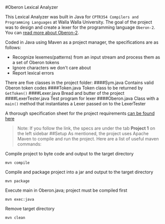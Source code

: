 #Oberon Lexical Analyzer

This Lexical Analyzer was built in Java for `CPTR354 Compilers and Programming Languages` at Walla Walla University. 
The goal of the project was to design and create a lexer for the programming language `Oberon-2`. 
You can [read more about Oberon-2](http://cseweb.ucsd.edu/classes/fa00/cse131a/oberon2.htm).

Coded in Java using Maven as a project manager, the specifications are as follows:
* Recognize lexemes(patterns) from an input stream and process them as a set of Oberon tokens
* Ignore characters we don't care about
* Report lexical errors 

There are five classes in the project folder: 
####Sym.java
Contains valid Oberon token codes
####Token.java
Token class to be returned by `GetToken()`
####Lexer.java
Bread and butter of the project
####LexerTester.java
Test program for lexer
####Oberon.java
Class with a `main()` method that instantiates a Lexer passed on to the LexerTester


A thorough specification sheet for the project requirements [can be found here](http://cseweb.ucsd.edu/classes/fa00/cse131a/)

>Note: If you follow the link, the specs are under the tab **Project 1** on the left sidebar
##Setup
As mentioned, the project uses Apache Maven to compile and run the project. 
Here are a list of useful maven commands:

Compile project to byte code and output to the target directory
```
mvn compile
```
Compile and package project into a jar and output to the target directory
```
mvn package
```
Execute main in Oberon.java; project must be compiled first
```
mvn exec:java
```

Remove target directory
```
mvn clean
```